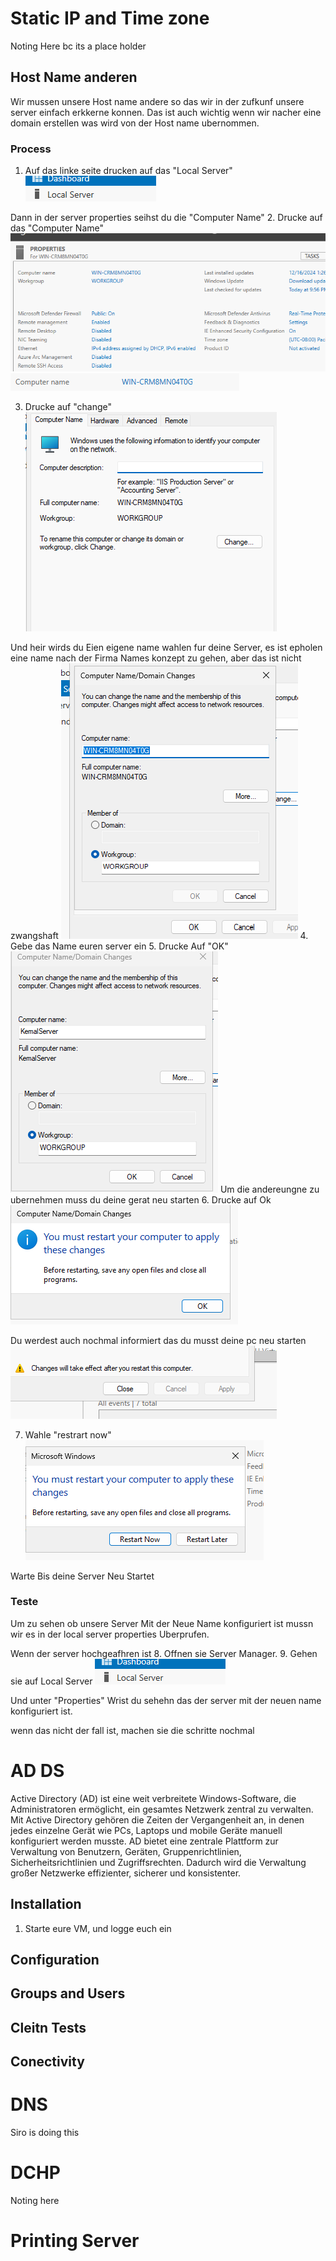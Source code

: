 # Static IP and Time zone
Noting Here bc its a place holder

## Host Name anderen
Wir mussen unsere Host name andere so das wir in der zufkunf unsere server einfach erkkerne konnen. Das ist auch wichtig wenn wir nacher eine domain erstellen was wird von der Host name ubernommen.

### Process
1. Auf das linke seite drucken auf das "Local Server"
![alt text](image.png)

Dann in der server properties seihst du die "Computer Name"
2. Drucke auf das "Computer Name"
![alt text](image-1.png)
![alt text](image-2.png)

3. Drucke auf "change"
![alt text](image-3.png)

Und heir wirds du Eien eigene name wahlen fur deine Server, es ist epholen eine name nach der Firma Names konzept zu gehen, aber das ist nicht zwangshaft
![alt text](image-4.png)
4. Gebe das Name euren server ein
5. Drucke Auf "OK"
![alt text](image-5.png)
Um die andereungne zu ubernehmen muss du deine gerat neu starten
6. Drucke auf Ok
![alt text](image-6.png)

Du werdest auch nochmal informiert das du musst deine pc neu starten
![alt text](image-7.png)

7. Wahle "restrart now"
![alt text](image-8.png)

Warte Bis deine Server Neu Startet

### Teste
Um zu sehen ob unsere Server Mit der Neue Name konfiguriert ist mussn wir es in der local server properties Uberprufen.

Wenn der server hochgeafhren ist
8. Offnen sie Server Manager.
9. Gehen sie auf Local Server
![alt text](image.png)

Und unter "Properties" Wrist du sehehn das der server mit der neuen name konfiguriert ist.

wenn das nicht der fall ist, machen sie die schritte nochmal

# AD DS
Active Directory (AD) ist eine weit verbreitete Windows-Software, die Administratoren ermöglicht, ein gesamtes Netzwerk zentral zu verwalten. Mit Active Directory gehören die Zeiten der Vergangenheit an, in denen jedes einzelne Gerät wie PCs, Laptops und mobile Geräte manuell konfiguriert werden musste.
AD bietet eine zentrale Plattform zur Verwaltung von Benutzern, Geräten, Gruppenrichtlinien, Sicherheitsrichtlinien und Zugriffsrechten. Dadurch wird die Verwaltung großer Netzwerke effizienter, sicherer und konsistenter.

## Installation
1. Starte eure VM, und logge euch ein



## Configuration

## Groups and Users

## Cleitn Tests

## Conectivity


# DNS
Siro is doing this



# DCHP
Noting here

# Printing Server
